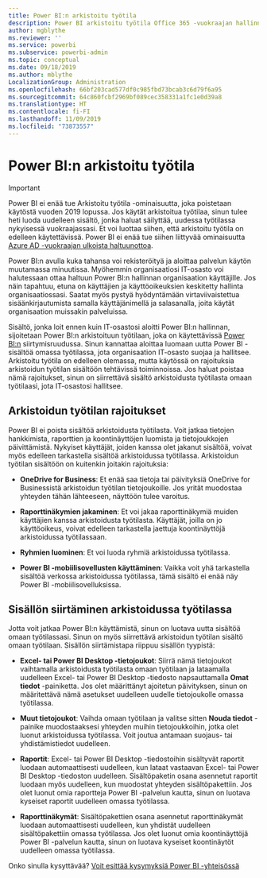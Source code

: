 ```yaml
---
title: Power BI:n arkistoitu työtila
description: Power BI arkistoitu työtila Office 365 -vuokraajan hallinnan jälkeen
author: mgblythe
ms.reviewer: ''
ms.service: powerbi
ms.subservice: powerbi-admin
ms.topic: conceptual
ms.date: 09/18/2019
ms.author: mblythe
LocalizationGroup: Administration
ms.openlocfilehash: 66bf203cad577df0c985fbd73bcab3c6d79f6a95
ms.sourcegitcommit: 64c860fcbf2969bf089cec358331a1fc1e0d39a8
ms.translationtype: HT
ms.contentlocale: fi-FI
ms.lasthandoff: 11/09/2019
ms.locfileid: "73873557"
---
```

# <a name="power-bi-archived-workspace"></a>Power BI:n arkistoitu työtila

> [!IMPORTANT]
> Power BI ei enää tue Arkistoitu työtila -ominaisuutta, joka poistetaan käytöstä vuoden 2019 lopussa. Jos käytät arkistoitua työtilaa, sinun tulee heti luoda uudelleen sisältö, jonka haluat säilyttää, uudessa työtilassa nykyisessä vuokraajassasi. Et voi luottaa siihen, että arkistoitu työtila on edelleen käytettävissä. Power BI ei enää tue siihen liittyvää ominaisuutta [Azure AD -vuokraajan ulkoista haltuunottoa](service-admin-faq.md#what-is-the-process-to-manage-a-tenant-created-by-microsoft-for-my-users).

Power BI:n avulla kuka tahansa voi rekisteröityä ja aloittaa palvelun käytön muutamassa minuutissa.  Myöhemmin organisaatiosi IT-osasto voi halutessaan ottaa haltuun Power BI:n hallinnan organisaation käyttäjille.  Jos näin tapahtuu, etuna on käyttäjien ja käyttöoikeuksien keskitetty hallinta organisaatiossasi. Saatat myös pystyä hyödyntämään virtaviivaistettua sisäänkirjautumista samalla käyttäjänimellä ja salasanalla, joita käytät organisaation muissakin palveluissa.

Sisältö, jonka loit ennen kuin IT-osastosi aloitti Power BI:n hallinnan, sijoitetaan Power BI:n arkistoituun työtilaan, joka on käytettävissä [Power BI:n](https://app.powerbi.com) siirtymisruudussa. Sinun kannattaa aloittaa luomaan uutta Power BI -sisältöä omassa työtilassa, jota organisaation IT-osasto suojaa ja hallitsee.  Arkistoitu työtila on edelleen olemassa, mutta käytössä on rajoituksia arkistoidun työtilan sisältöön tehtävissä toiminnoissa.  Jos haluat poistaa nämä rajoitukset, sinun on siirrettävä sisältö arkistoidusta työtilasta omaan työtilaasi, jota IT-osastosi hallitsee.

## <a name="restrictions-in-your-archived-workspace"></a>Arkistoidun työtilan rajoitukset

Power BI ei poista sisältöä arkistoidusta työtilasta. Voit jatkaa tietojen hankkimista, raporttien ja koontinäyttöjen luomista ja tietojoukkojen päivittämistä. Nykyiset käyttäjät, joiden kanssa olet jakanut sisältöä, voivat myös edelleen tarkastella sisältöä arkistoidussa työtilassa. Arkistoidun työtilan sisältöön on kuitenkin joitakin rajoituksia:

* **OneDrive for Business**: Et enää saa tietoja tai päivityksiä OneDrive for Businessistä arkistoidun työtilan tietojoukoille.  Jos yrität muodostaa yhteyden tähän lähteeseen, näyttöön tulee varoitus.

* **Raporttinäkymien jakaminen**: Et voi jakaa raporttinäkymiä muiden käyttäjien kanssa arkistoidusta työtilasta.  Käyttäjät, joilla on jo käyttöoikeus, voivat edelleen tarkastella jaettuja koontinäyttöjä arkistoidussa työtilassaan.

* **Ryhmien luominen**: Et voi luoda ryhmiä arkistoidussa työtilassa.

* **Power BI -mobiilisovellusten käyttäminen**: Vaikka voit yhä tarkastella sisältöä verkossa arkistoidussa työtilassa, tämä sisältö ei enää näy Power BI -mobiilisovelluksissa.

## <a name="migrating-content-in-your-archived-workspace"></a>Sisällön siirtäminen arkistoidussa työtilassa

Jotta voit jatkaa Power BI:n käyttämistä, sinun on luotava uutta sisältöä omaan työtilassasi. Sinun on myös siirrettävä arkistoidun työtilan sisältö omaan työtilaan.  Sisällön siirtämistapa riippuu sisällön tyypistä:

* **Excel- tai Power BI Desktop -tietojoukot**: Siirrä nämä tietojoukot vaihtamalla arkistoidusta työtilasta omaan työtilaan ja lataamalla uudelleen Excel- tai Power BI Desktop -tiedosto napsauttamalla **Omat tiedot** -painiketta.  Jos olet määrittänyt ajoitetun päivityksen, sinun on määritettävä nämä asetukset uudelleen uudelle tietojoukolle omassa työtilassa.

* **Muut tietojoukot**: Vaihda omaan työtilaan ja valitse sitten **Nouda tiedot** -painike muodostaaksesi yhteyden muihin tietojoukkoihin, jotka olet luonut arkistoidussa työtilassa.  Voit joutua antamaan suojaus- tai yhdistämistiedot uudelleen.

* **Raportit**: Excel- tai Power BI Desktop -tiedostoihin sisältyvät raportit luodaan automaattisesti uudelleen, kun lataat vastaavan Excel- tai Power BI Desktop -tiedoston uudelleen. Sisältöpaketin osana asennetut raportit luodaan myös uudelleen, kun muodostat yhteyden sisältöpakettiin. Jos olet luonut omia raportteja Power BI -palvelun kautta, sinun on luotava kyseiset raportit uudelleen omassa työtilassa.

* **Raporttinäkymät**: Sisältöpakettien osana asennetut raporttinäkymät luodaan automaattisesti uudelleen, kun yhdistät uudelleen sisältöpakettiin omassa työtilassa. Jos olet luonut omia koontinäyttöjä Power BI -palvelun kautta, sinun on luotava kyseiset koontinäytöt uudelleen omassa työtilassa.

Onko sinulla kysyttävää? [Voit esittää kysymyksiä Power BI -yhteisössä](https://community.powerbi.com/)

